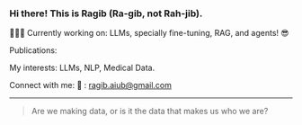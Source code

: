 ### Hi there! This is Ragib (Ra-gib, not Rah-jib).


🧑🏻‍💻 Currently working on: LLMs, specially fine-tuning, RAG, and agents! 😎

Publications: 

My interests: LLMs, NLP, Medical Data. 

Connect with me: 
📧 : ragib.aiub@gmail.com

---
> Are we making data, or is it the data that makes us who we are?
